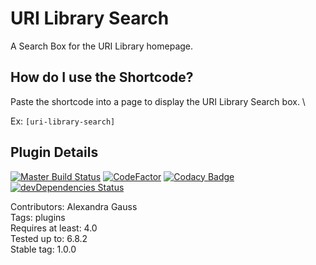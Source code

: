 # URI Library Search

A Search Box for the URI Library homepage.

## How do I use the Shortcode?
Paste the shortcode into a page to display the URI Library Search box. \

Ex: ```[uri-library-search]```


## Plugin Details

[![Master Build Status](https://travis-ci.com/uriweb/uri-library-search.svg?branch=master "Master build status")](https://travis-ci.com/uriweb/uri-library-search)
[![CodeFactor](https://www.codefactor.io/repository/github/uriweb/uri-library-search/badge/master)](https://www.codefactor.io/repository/github/uriweb/uri-library-search/overview/master)
[![Codacy Badge](https://api.codacy.com/project/badge/Grade/77712193bd8643f88fad1fbdc8a02c87)](https://www.codacy.com/app/uriweb/uri-library-search?utm_source=github.com&amp;utm_medium=referral&amp;utm_content=uriweb/uri-library-search&amp;utm_campaign=Badge_Grade)
[![devDependencies Status](https://david-dm.org/uriweb/uri-library-search/dev-status.svg)](https://david-dm.org/uriweb/uri-library-search?type=dev)


Contributors: Alexandra Gauss \
Tags: plugins  
Requires at least: 4.0  
Tested up to: 6.8.2  
Stable tag: 1.0.0  
